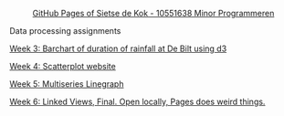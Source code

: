 
<html>
<head>
  <p align="center">
  <a href="https://sieetse94.github.io/">
  GitHub Pages of Sietse de Kok - 10551638
  Minor Programmeren
  </a>
  </p>
</head>

<body>
  <p>
    <p>
      Data processing assignments
      <p>
        <a href="http://htmlpreview.github.io/?https://github.com/Sieetse94/Data-Processing/blob/master/Homework/Week%203/barchart.html">
          Week 3: Barchart of duration of rainfall at De Bilt using d3
        </a>
      </p>
      <p>
         <a href="http://htmlpreview.github.io/?https://github.com/Sieetse94/Data-Processing/blob/master/Homework/Week%204/scatterplot.html">
        Week 4: Scatterplot website
        </a>
      </p>
      <p>
      <a href="http://htmlpreview.github.io/?https://github.com/Sieetse94/Data-Processing/blob/master/Homework/Week%205/linegraph.html">
      Week 5: Multiseries Linegraph
      </a>
      </p>
      <p>
      <a href="http://htmlpreview.github.io/?https://github.com/Sieetse94/Data-Processing/blob/master/Homework/week%206/interactive.html">
      Week 6: Linked Views, Final. Open locally, Pages does weird things.
      </a>
      </p>
    
</body>
</html>
